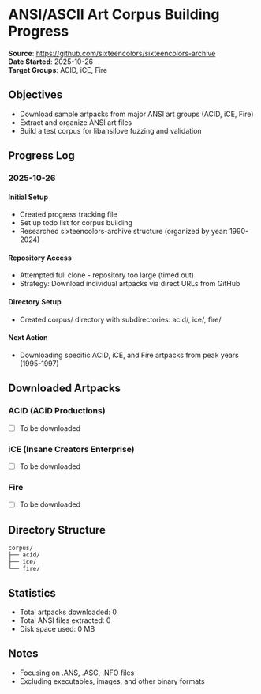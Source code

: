 # ANSI/ASCII Art Corpus Building Progress

**Source**: https://github.com/sixteencolors/sixteencolors-archive  
**Date Started**: 2025-10-26  
**Target Groups**: ACID, iCE, Fire

## Objectives
- Download sample artpacks from major ANSI art groups (ACID, iCE, Fire)
- Extract and organize ANSI art files
- Build a test corpus for libansilove fuzzing and validation

## Progress Log

### 2025-10-26

#### Initial Setup
- Created progress tracking file
- Set up todo list for corpus building
- Researched sixteencolors-archive structure (organized by year: 1990-2024)

#### Repository Access
- Attempted full clone - repository too large (timed out)
- Strategy: Download individual artpacks via direct URLs from GitHub

#### Directory Setup
- Created corpus/ directory with subdirectories: acid/, ice/, fire/

#### Next Action
- Downloading specific ACID, iCE, and Fire artpacks from peak years (1995-1997)

## Downloaded Artpacks

### ACID (ACiD Productions)
- [ ] To be downloaded

### iCE (Insane Creators Enterprise)
- [ ] To be downloaded

### Fire
- [ ] To be downloaded

## Directory Structure
```
corpus/
├── acid/
├── ice/
└── fire/
```

## Statistics
- Total artpacks downloaded: 0
- Total ANSI files extracted: 0
- Disk space used: 0 MB

## Notes
- Focusing on .ANS, .ASC, .NFO files
- Excluding executables, images, and other binary formats
